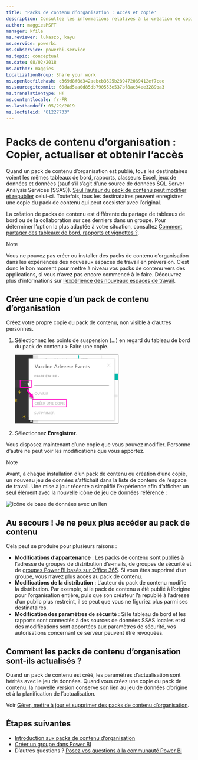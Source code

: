 ```yaml
---
title: 'Packs de contenu d’organisation : Accès et copie'
description: Consultez les informations relatives à la création de copies de packs de contenu d’organisation et à la résolution des problèmes d’accès à ces derniers dans Power BI
author: maggiesMSFT
manager: kfile
ms.reviewer: lukaszp, kayu
ms.service: powerbi
ms.subservice: powerbi-service
ms.topic: conceptual
ms.date: 08/02/2018
ms.author: maggies
LocalizationGroup: Share your work
ms.openlocfilehash: c369d8f0d342aebcb3625b289472089412ef7cee
ms.sourcegitcommit: 60dad5aa0d85db790553e537bf8ac34ee3289ba3
ms.translationtype: HT
ms.contentlocale: fr-FR
ms.lasthandoff: 05/29/2019
ms.locfileid: "61227733"
---
```

# <a name="organizational-content-packs-copy-refresh-and-get-access"></a>Packs de contenu d’organisation : Copier, actualiser et obtenir l’accès

Quand un pack de contenu d’organisation est publié, tous les destinataires voient les mêmes tableaux de bord, rapports, classeurs Excel, jeux de données et données (sauf s’il s’agit d’une source de données SQL Server Analysis Services (SSAS)).  [Seul l’auteur du pack de contenu peut modifier et republier](service-organizational-content-pack-manage-update-delete.md) celui-ci.  Toutefois, tous les destinataires peuvent enregistrer une copie du pack de contenu qui peut coexister avec l’original.

La création de packs de contenu est différente du partage de tableaux de bord ou de la collaboration sur ces derniers dans un groupe. Pour déterminer l’option la plus adaptée à votre situation, consultez [Comment partager des tableaux de bord, rapports et vignettes ?](service-how-to-collaborate-distribute-dashboards-reports.md).

> [!NOTE]
> Vous ne pouvez pas créer ou installer des packs de contenu d’organisation dans les expériences des nouveaux espaces de travail en préversion. C’est donc le bon moment pour mettre à niveau vos packs de contenu vers des applications, si vous n’avez pas encore commencé à le faire. Découvrez plus d’informations sur [l’expérience des nouveaux espaces de travail](service-create-the-new-workspaces.md).
>

## <a name="create-a-copy-of-an-organizational-content-pack"></a>Créer une copie d’un pack de contenu d’organisation
Créez votre propre copie du pack de contenu, non visible à d’autres personnes.

1. Sélectionnez les points de suspension (...) en regard du tableau de bord du pack de contenu > Faire une copie.

    ![](media/service-organizational-content-pack-copy-refresh-access/power-bi-create-copy-organizational-content-pack.png)
2. Sélectionnez **Enregistrer**.  

Vous disposez maintenant d’une copie que vous pouvez modifier. Personne d’autre ne peut voir les modifications que vous apportez.

> [!NOTE]
> Avant, à chaque installation d’un pack de contenu ou création d’une copie, un nouveau jeu de données s’affichait dans la liste de contenu de l’espace de travail. Une mise à jour récente a simplifié l’expérience afin d’afficher un seul élément avec la nouvelle icône de jeu de données référencé :
>
> ![icône de base de données avec un lien](media/service-organizational-content-pack-copy-refresh-access/power-bi-dataset-reference-icon.png)
>

## <a name="help--i-can-no-longer-access-the-content-pack"></a>Au secours !  Je ne peux plus accéder au pack de contenu
Cela peut se produire pour plusieurs raisons :

* **Modifications d’appartenance** :  Les packs de contenu sont publiés à l’adresse de groupes de distribution d’e-mails, de groupes de sécurité et de [groupes Power BI basés sur Office 365](https://support.office.com/article/Create-a-group-in-Office-365-7124dc4c-1de9-40d4-b096-e8add19209e9).  Si vous êtes supprimé d’un groupe, vous n’avez plus accès au pack de contenu.
* **Modifications de la distribution** : L’auteur du pack de contenu modifie la distribution. Par exemple, si le pack de contenu a été publié à l’origine pour l’organisation entière, puis que son créateur l’a republié à l’adresse d’un public plus restreint, il se peut que vous ne figuriez plus parmi ses destinataires.
* **Modification des paramètres de sécurité** : Si le tableau de bord et les rapports sont connectés à des sources de données SSAS locales et si des modifications sont apportées aux paramètres de sécurité, vos autorisations concernant ce serveur peuvent être révoquées.

## <a name="how-are-organizational-content-packs-refreshed"></a>Comment les packs de contenu d’organisation sont-ils actualisés ?
Quand un pack de contenu est créé, les paramètres d’actualisation sont hérités avec le jeu de données.  Quand vous créez une copie du pack de contenu, la nouvelle version conserve son lien au jeu de données d’origine et à la planification de l’actualisation.

Voir [Gérer, mettre à jour et supprimer des packs de contenu d’organisation](service-organizational-content-pack-manage-update-delete.md).

## <a name="next-steps"></a>Étapes suivantes
* [Introduction aux packs de contenu d’organisation](service-organizational-content-pack-introduction.md)
* [Créer un groupe dans Power BI](service-create-distribute-apps.md)
* D’autres questions ? [Posez vos questions à la communauté Power BI](http://community.powerbi.com/)
